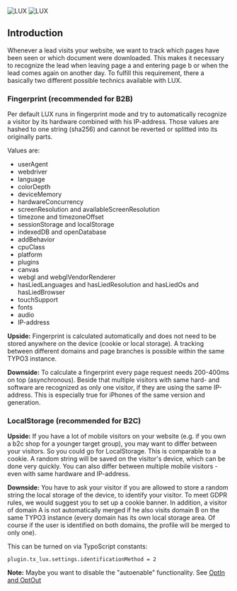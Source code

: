 ![LUX](/Documentation/Images/logo_claim.svg#gh-light-mode-only "LUX")
![LUX](/Documentation/Images/logo_claim_white.svg#gh-dark-mode-only "LUX")

## Introduction

Whenever a lead visits your website, we want to track which pages have been seen or which document were downloaded.
This makes it necessary to recognize the lead when leaving page a and entering page b or when the lead comes again on
another day.
To fulfill this requirement, there a basically two different possible technics available with LUX.

### Fingerprint (recommended for B2B)

Per default LUX runs in fingerprint mode and try to automatically recognize a visitor by its hardware combined with
his IP-address. Those values are hashed to one string (sha256) and cannot be reverted or splitted into its originally
parts.

Values are:

* userAgent
* webdriver
* language
* colorDepth
* deviceMemory
* hardwareConcurrency
* screenResolution and availableScreenResolution
* timezone and timezoneOffset
* sessionStorage and localStorage
* indexedDB and openDatabase
* addBehavior
* cpuClass
* platform
* plugins
* canvas
* webgl and webglVendorRenderer
* hasLiedLanguages and hasLiedResolution and hasLiedOs and hasLiedBrowser
* touchSupport
* fonts
* audio
* IP-address

**Upside:** Fingerprint is calculated automatically and does not need to be stored anywhere on the device
(cookie or local storage). A tracking between different domains and page branches is possible
within the same TYPO3 instance.

**Downside:** To calculate a fingerprint every page request needs 200-400ms on top (asynchronous).
Beside that multiple visitors with same hard- and software
are recognized as only one visitor, if they are using the same IP-address.
This is especially true for iPhones of the same version and generation.

### LocalStorage (recommended for B2C)

**Upside:** If you have a lot of mobile visitors on your website (e.g. if you own a b2c shop for a younger target
group), you may want to differ between your visitors. So you could go for LocalStorage. This is comparable to a cookie.
A random string will be saved on the visitor's device, which can be done very quickly.
You can also differ between multiple mobile visitors - even with same hardware and IP-address.

**Downside:** You have to ask your visitor if you are allowed to store a random string the local storage of the device,
to identify your visitor. To meet GDPR rules, we would suggest you to set up a cookie banner.
In addition, a visitor of domain A is not automatically merged if he also visits domain B on the same TYPO3 instance
(every domain has its own local storage area. Of course if the user is identified on both domains, the profile will be
merged to only one).

This can be turned on via TypoScript constants:

```
plugin.tx_lux.settings.identificationMethod = 2
```

**Note:** Maybe you want to disable the "autoenable" functionality. See [OptIn and OptOut](OptInAndOptOut.md)
